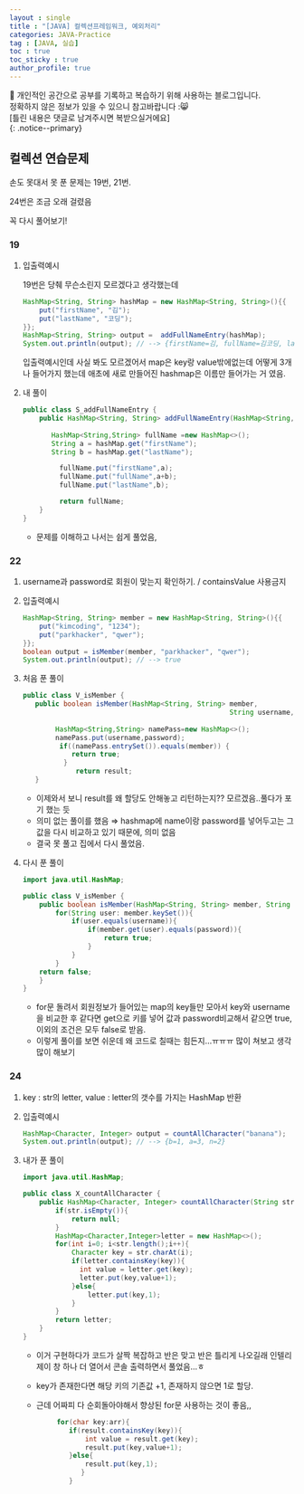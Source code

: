 ```yaml
---
layout : single
title : "[JAVA] 컬렉션프레임워크, 예외처리"
categories: JAVA-Practice
tag : [JAVA, 실습]
toc : true
toc_sticky : true
author_profile: true
---
```


📌 개인적인 공간으로 공부를 기록하고 복습하기 위해 사용하는 블로그입니다. <br>
정확하지 않은 정보가 있을 수 있으니 참고바랍니다 :😸 <br>
[틀린 내용은 댓글로 남겨주시면 복받으실거에요]  
{: .notice--primary}

## 컬렉션 연습문제

손도 못대서 못 푼 문제는 19번, 21번.

24번은 조금 오래 걸렸음

꼭 다시 풀어보기!

### 19

1. 입출력예시
    
    19번은 당췌 무슨소린지 모르겠다고 생각했는데
    
    ```java
    HashMap<String, String> hashMap = new HashMap<String, String>(){{
    	put("firstName", "김");
    	put("lastName", "코딩");
    }};
    HashMap<String, String> output =  addFullNameEntry(hashMap);
    System.out.println(output); // --> {firstName=김, fullName=김코딩, lastName=코딩}
    ```
    
    입출력예시인데 사실 봐도 모르겠어서  map은 key랑 value밖에없는데 어떻게 3개나 들어가지 했는데 애초에 새로 만들어진  hashmap은 이름만 들어가는 거 였음.
    
2. 내 풀이
    
    ```java
    public class S_addFullNameEntry {
        public HashMap<String, String> addFullNameEntry(HashMap<String, String> hashMap) {
        
           HashMap<String,String> fullName =new HashMap<>();
           String a = hashMap.get("firstName");
           String b = hashMap.get("lastName");
    
             fullName.put("firstName",a);
             fullName.put("fullName",a+b);
             fullName.put("lastName",b);
    
             return fullName;
        }
    }
    ```
    
    - 문제를 이해하고 나서는 쉽게 풀었음,

### 22

1. username과 password로 회원이 맞는지 확인하기. / containsValue 사용금지
2. 입출력예시
    
    ```java
    HashMap<String, String> member = new HashMap<String, String>(){{
    	put("kimcoding", "1234");
    	put("parkhacker", "qwer");
    }};
    boolean output = isMember(member, "parkhacker", "qwer");
    System.out.println(output); // --> true
    ```
    
3. 처음 푼 풀이
    
    ```java
    public class V_isMember {
       public boolean isMember(HashMap<String, String> member,
    												   String username, String password){
    		
    		HashMap<String,String> namePass=new HashMap<>();
    		namePass.put(username,password);
    		 if((namePass.entrySet()).equals(member)) {
    	        return true;
    		  }
    		     return result;
       }
    ```
    
    - 이제와서 보니 result를 왜 할당도 안해놓고 리턴하는지?? 모르겠음..풀다가 포기 했는 듯
    - 의미 없는 풀이를 했음 ⇒ hashmap에 name이랑 password를 넣어두고는 그 값을 다시 비교하고 있기 때문에, 의미 없음
    - 결국 못 풀고 집에서 다시 풀었음.
4. 다시 푼 풀이
    
    ```java
    import java.util.HashMap;
    
    public class V_isMember {
        public boolean isMember(HashMap<String, String> member, String username, String password) {
            for(String user: member.keySet()){
                if(user.equals(username)){
                    if(member.get(user).equals(password)){
                        return true;
                    }
                }
            }
        return false;
        }
    }
    
    ```
    
    - for문 돌려서 회원정보가 들어있는 map의 key들만 모아서 key와 username을 비교한 후 같다면 get으로 키를 넣어  값과 password비교해서 같으면  true, 이외의 조건은 모두 false로 받음.
    - 이렇게 풀이를 보면 쉬운데 왜 코드로 칠때는 힘든지…ㅠㅠㅠ 많이 쳐보고 생각많이 해보기
    

### 24

1. key : str의 letter, value : letter의 갯수를 가지는 HashMap 반환
2. 입출력예시
    
    ```java
    HashMap<Character, Integer> output = countAllCharacter("banana");
    System.out.println(output); // --> {b=1, a=3, n=2}
    ```
    
3. 내가 푼 풀이
    
    ```java
    import java.util.HashMap;
    
    public class X_countAllCharacter {
        public HashMap<Character, Integer> countAllCharacter(String str) {
            if(str.isEmpty()){
                return null;
            }
            HashMap<Character,Integer>letter = new HashMap<>();
            for(int i=0; i<str.length();i++){
                Character key = str.charAt(i);
                if(letter.containsKey(key)){
                  int value = letter.get(key);
                  letter.put(key,value+1);
                }else{
                    letter.put(key,1);
                }
            }
            return letter;
        }
    }
    ```
    
    - 이거 구현하다가 코드가 살짝 복잡하고 반은 맞고 반은 틀리게 나오길래 인텔리제이 창 하나 더 열어서 콘솔 출력하면서 풀었음…ㅎ
    - key가 존재한다면 해당 키의 기존값 +1, 존재하지 않으면 1로 할당.
    - 근데 어짜피 다 순회돌아야해서 향상된 for문 사용하는 것이 좋음,,
        
        ```java
             for(char key:arr){
                if(result.containsKey(key)){
                    int value = result.get(key);
                    result.put(key,value+1);
                }else{
                    result.put(key,1);
                   }
                }
        
        ```